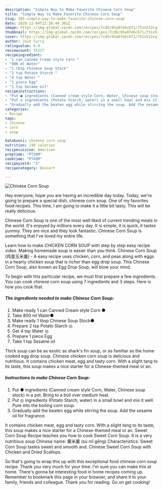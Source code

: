 ```yaml
---
description: "Simple Way to Make Favorite Chinese Corn Soup"
title: "Simple Way to Make Favorite Chinese Corn Soup"
slug: 505-simple-way-to-make-favorite-chinese-corn-soup
date: 2020-12-04T22:28:44.301Z
image: https://img-global.cpcdn.com/recipes/7cd5c95a07e6c671/751x532cq70/chinese-corn-soup-recipe-main-photo.jpg
thumbnail: https://img-global.cpcdn.com/recipes/7cd5c95a07e6c671/751x532cq70/chinese-corn-soup-recipe-main-photo.jpg
cover: https://img-global.cpcdn.com/recipes/7cd5c95a07e6c671/751x532cq70/chinese-corn-soup-recipe-main-photo.jpg
author: Jack Curry
ratingvalue: 4.8
reviewcount: 35127
recipeingredient:
- "1 can Canned Cream style Corn "
- "800 ml Water"
- "1 tbsp Chinese Soup Stock"
- "2 tsp Potato Starch "
- "4 tsp Water "
- "1 piece Egg"
- "1 tsp Sesame oil"
recipeinstructions:
- "Put ● ingredients (Canned cream style Corn, Water, Chinese soup stock) in a pot. Bring to a boil over medium heat."
- "Put ◎ ingredients (Potato Starch, water) in a small bowl and mix it well. Pure into the boiling corn soup."
- "Gradually add the beaten egg while stirring the soup. Add the sesame oil for fragrance."
categories:
- Recipe
tags:
- chinese
- corn
- soup

katakunci: chinese corn soup 
nutrition: 230 calories
recipecuisine: American
preptime: "PT26M"
cooktime: "PT49M"
recipeyield: "3"
recipecategory: Dessert

---
```



![Chinese Corn Soup](https://img-global.cpcdn.com/recipes/7cd5c95a07e6c671/751x532cq70/chinese-corn-soup-recipe-main-photo.jpg)

Hey everyone, hope you are having an incredible day today. Today, we're going to prepare a special dish, chinese corn soup. One of my favorites food recipes. This time, I am going to make it a little bit tasty. This will be really delicious.

Chinese Corn Soup is one of the most well liked of current trending meals in the world. It's enjoyed by millions every day. It is simple, it is quick, it tastes yummy. They are nice and they look fantastic. Chinese Corn Soup is something that I've loved my entire life.

Learn how to make CHICKEN CORN SOUP with step by step easy recipe video. Making homemade soup is easier than you think. Chinese Corn Soup (鸡蛋玉米羹) - A easy recipe uses chicken, corn, and peas along with eggs in a hearty chicken soup that is richer than egg drop soup. This Chinese Corn Soup, also known as Egg Drop Soup, will blow your mind.


To begin with this particular recipe, we must first prepare a few ingredients. You can cook chinese corn soup using 7 ingredients and 3 steps. Here is how you cook that.

<!--inarticleads1-->

##### The ingredients needed to make Chinese Corn Soup:

1. Make ready 1 can Canned Cream style Corn ●
1. Take 800 ml Water●
1. Make ready 1 tbsp Chinese Soup Stock●
1. Prepare 2 tsp Potato Starch ◎
1. Get 4 tsp Water ◎
1. Prepare 1 piece Egg
1. Take 1 tsp Sesame oil


Thick soup can be as exotic as shark&#39;s fin soup, or as familiar as the home cooked egg drop soup. Chinese chicken corn soup is delicious and nutritious. It contains chicken meat, egg and tasty corn. With a slight tang to its taste, this soup makes a nice starter for a Chinese-themed meal or an. 

<!--inarticleads2-->

##### Instructions to make Chinese Corn Soup:

1. Put ● ingredients (Canned cream style Corn, Water, Chinese soup stock) in a pot. Bring to a boil over medium heat.
1. Put ◎ ingredients (Potato Starch, water) in a small bowl and mix it well. Pure into the boiling corn soup.
1. Gradually add the beaten egg while stirring the soup. Add the sesame oil for fragrance.


It contains chicken meat, egg and tasty corn. With a slight tang to its taste, this soup makes a nice starter for a Chinese-themed meal or an. Sweet Corn Soup Recipe teaches you how to cook Sweet Corn Soup. It is a very nutritious soup Chinese name: 粟米羹 (sù mǐ gēng) Characteristics: Sweet Corn Soup tastes sweet and smooth and. Chinese Sweet Corn Soup with Chicken and Dried Scallops. 

So that's going to wrap this up with this exceptional food chinese corn soup recipe. Thank you very much for your time. I'm sure you can make this at home. There's gonna be interesting food in home recipes coming up. Remember to bookmark this page in your browser, and share it to your family, friends and colleague. Thank you for reading. Go on get cooking!
